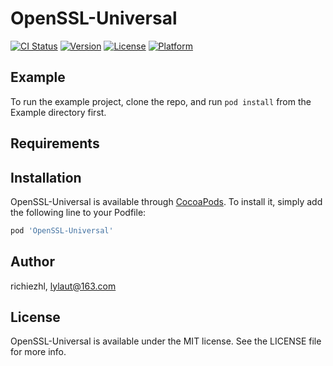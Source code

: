 # OpenSSL-Universal

[![CI Status](https://img.shields.io/travis/richiezhl/OpenSSL-Universal.svg?style=flat)](https://travis-ci.org/richiezhl/OpenSSL-Universal)
[![Version](https://img.shields.io/cocoapods/v/OpenSSL-Universal.svg?style=flat)](https://cocoapods.org/pods/OpenSSL-Universal)
[![License](https://img.shields.io/cocoapods/l/OpenSSL-Universal.svg?style=flat)](https://cocoapods.org/pods/OpenSSL-Universal)
[![Platform](https://img.shields.io/cocoapods/p/OpenSSL-Universal.svg?style=flat)](https://cocoapods.org/pods/OpenSSL-Universal)

## Example

To run the example project, clone the repo, and run `pod install` from the Example directory first.

## Requirements

## Installation

OpenSSL-Universal is available through [CocoaPods](https://cocoapods.org). To install
it, simply add the following line to your Podfile:

```ruby
pod 'OpenSSL-Universal'
```

## Author

richiezhl, lylaut@163.com

## License

OpenSSL-Universal is available under the MIT license. See the LICENSE file for more info.
